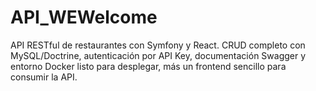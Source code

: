 # API_WEWelcome
API RESTful de restaurantes con Symfony y React. CRUD completo con MySQL/Doctrine, autenticación por API Key, documentación Swagger y entorno Docker listo para desplegar, más un frontend sencillo para consumir la API.
